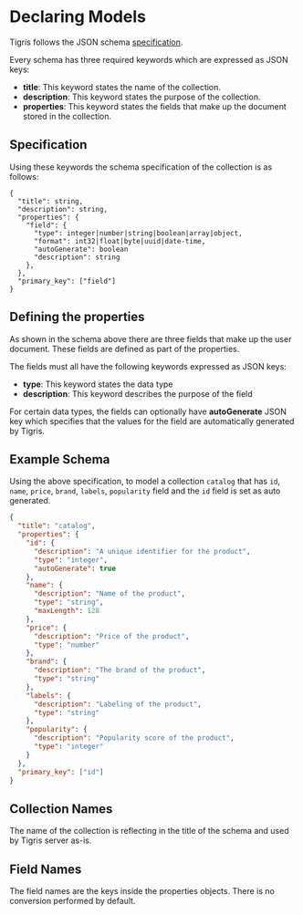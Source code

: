 # Declaring Models

Tigris follows the JSON schema
[specification](https://json-schema.org/specification.html).

Every schema has three required keywords which are expressed as JSON keys:

- **title**: This keyword states the name of the collection.
- **description**: This keyword states the purpose of the collection.
- **properties**: This keyword states the fields that make up the document
  stored in the collection.

## Specification

Using these keywords the schema specification of the collection is as follows:

```shell
{
  "title": string,
  "description": string,
  "properties": {
    "field": {
      "type": integer|number|string|boolean|array|object,
      "format": int32|float|byte|uuid|date-time,
      "autoGenerate": boolean
      "description": string
    },
  },
  "primary_key": ["field"]
}
```

## Defining the properties

As shown in the schema above there are three fields that make up the user
document. These fields are defined as part of the properties.

The fields must all have the following keywords expressed as JSON keys:

- **type**: This keyword states the data type
- **description**: This keyword describes the purpose of the field

For certain data types, the fields can optionally have **autoGenerate** JSON key
which specifies that the values for the field are automatically generated by
Tigris.

## Example Schema

Using the above specification, to model a collection `catalog` that has `id`, `name`, `price`, `brand`, `labels`,
`popularity` field and the `id` field is set as auto generated.

```json
{
  "title": "catalog",
  "properties": {
    "id": {
      "description": "A unique identifier for the product",
      "type": "integer",
      "autoGenerate": true
    },
    "name": {
      "description": "Name of the product",
      "type": "string",
      "maxLength": 128
    },
    "price": {
      "description": "Price of the product",
      "type": "number"
    },
    "brand": {
      "description": "The brand of the product",
      "type": "string"
    },
    "labels": {
      "description": "Labeling of the product",
      "type": "string"
    },
    "popularity": {
      "description": "Popularity score of the product",
      "type": "integer"
    }
  },
  "primary_key": ["id"]
}
```

## Collection Names

The name of the collection is reflecting in the title of the schema and used by Tigris server as-is.

## Field Names

The field names are the keys inside the properties objects. There is no conversion performed by default.
